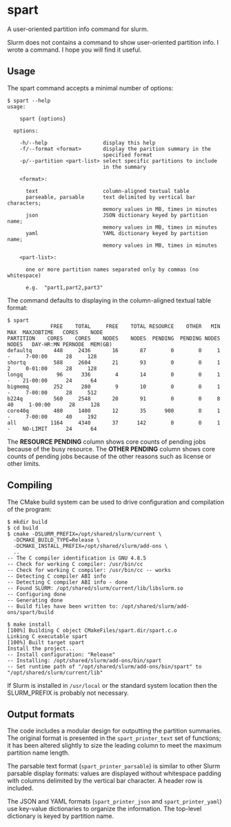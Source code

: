 # spart
A user-oriented partition info command for slurm.

Slurm does not contains a command to show user-oriented partition info. I wrote a command. I hope you will find it useful.

## Usage

The spart command accepts a minimal number of options:

```
$ spart --help
usage:

    spart {options}

  options:

    -h/--help                  display this help
    -f/--format <format>       display the parition summary in the
                               specified format
    -p/--partition <part-list> select specific partitions to include
                               in the summary

    <format>:

      text                     column-aligned textual table
      parseable, parsable      text delimited by vertical bar characters;
                               memory values in MB, times in minutes
      json                     JSON dictionary keyed by partition name;
                               memory values in MB, times in minutes
      yaml                     YAML dictionary keyed by partition name;
                               memory values in MB, times in minutes

    <part-list>:

      one or more partition names separated only by commas (no whitespace)

      e.g.  "part1,part2,part3"

```

The command defaults to displaying in the column-aligned textual table format:

```
$ spart
              FREE    TOTAL     FREE    TOTAL RESOURCE    OTHER   MIN   MAX  MAXJOBTIME   CORES    NODE
PARTITION    CORES    CORES    NODES    NODES  PENDING  PENDING NODES NODES   DAY-HR:MN PERNODE  MEM(GB)
defaultq       448     2436       16       87        0        0     1     -     7-00:00      28     128
shortq         588     2604       21       93        0        0     1     2     0-01:00      28     128
longq           96      336        4       14        0        0     1     -    21-00:00      24      64
bigmemq        252      280        9       10        0        0     1     -     7-00:00      28     512
b224q          560     2548       20       91        0        0     8    40     1-00:00      28     128
core40q        480     1400       12       35      900        0     1     -     7-00:00      40     192
all           1164     4340       37      142        0        0     1     -    NO-LIMIT      24      64
 ```

 The **RESOURCE PENDING** column shows core counts of pending jobs because of the busy resource. The **OTHER PENDING** column shows core counts of pending jobs because of the other reasons such as license or other limits.

 ## Compiling

The CMake build system can be used to drive configuration and compilation of the program:

```
$ mkdir build
$ cd build
$ cmake -DSLURM_PREFIX=/opt/shared/slurm/current \
  -DCMAKE_BUILD_TYPE=Release \
  -DCMAKE_INSTALL_PREFIX=/opt/shared/slurm/add-ons \
  ..
-- The C compiler identification is GNU 4.8.5
-- Check for working C compiler: /usr/bin/cc
-- Check for working C compiler: /usr/bin/cc -- works
-- Detecting C compiler ABI info
-- Detecting C compiler ABI info - done
-- Found SLURM: /opt/shared/slurm/current/lib/libslurm.so
-- Configuring done
-- Generating done
-- Build files have been written to: /opt/shared/slurm/add-ons/spart/build

$ make install
[100%] Building C object CMakeFiles/spart.dir/spart.c.o
Linking C executable spart
[100%] Built target spart
Install the project...
-- Install configuration: "Release"
-- Installing: /opt/shared/slurm/add-ons/bin/spart
-- Set runtime path of "/opt/shared/slurm/add-ons/bin/spart" to "/opt/shared/slurm/current/lib"
```

If Slurm is installed in `/usr/local` or the standard system location then the SLURM_PREFIX is probably not necessary.

## Output formats

The code includes a modular design for outputting the partition summaries.  The original format is presented in the `spart_printer_text` set of functions; it has been altered slightly to size the leading column to meet the maximum partition name length.

The parsable text format (`spart_printer_parsable`) is similar to other Slurm parsable display formats:  values are displayed without whitespace padding with columns delimited by the vertical bar character.  A header row is included.

The JSON and YAML formats (`spart_printer_json` and `spart_printer_yaml`) use key-value dictionaries to organize the information.  The top-level dictionary is keyed by partition name.
